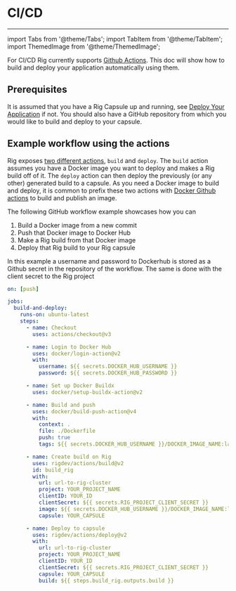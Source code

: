 # CI/CD

---

import Tabs from '@theme/Tabs';
import TabItem from '@theme/TabItem';
import ThemedImage from '@theme/ThemedImage';

For CI/CD Rig currently supports [Github Actions](https://github.com/features/actions). This doc will show how to build and deploy your application automatically using them.

## Prerequisites

It is assumed that you have a Rig Capsule up and running, see [Deploy Your Application](/capsules/create-deploy) if not. You should also have a GitHub repository from which you would like to build and deploy to your capsule.

## Example workflow using the actions

Rig exposes [two different actions](https://github.com/rigdev/actions), `build` and `deploy`. The `build` action assumes you have a Docker image you want to deploy and makes a Rig build off of it. The `deploy` action can then deploy the previously (or any other) generated build to a capsule.
As you need a Docker image to build and deploy, it is common to prefix these two actions with [Docker Github actions](https://docs.docker.com/build/ci/github-actions/) to build and publish an image.

The following GitHub workflow example showcases how you can

1. Build a Docker image from a new commit
2. Push that Docker image to Docker Hub
3. Make a Rig build from that Docker image
4. Deploy that Rig build to your Rig capsule

In this example a username and password to Dockerhub is stored as a Github secret in the repository of the workflow. The same is done with the client secret to the Rig project

```yaml
on: [push]

jobs:
  build-and-deploy:
    runs-on: ubuntu-latest
    steps:
      - name: Checkout
        uses: actions/checkout@v3

      - name: Login to Docker Hub
        uses: docker/login-action@v2
        with:
          username: ${{ secrets.DOCKER_HUB_USERNAME }}
          password: ${{ secrets.DOCKER_HUB_PASSWORD }}

      - name: Set up Docker Buildx
        uses: docker/setup-buildx-action@v2

      - name: Build and push
        uses: docker/build-push-action@v4
        with:
          context: .
          file: ./Dockerfile
          push: true
          tags: ${{ secrets.DOCKER_HUB_USERNAME }}/DOCKER_IMAGE_NAME:latest

      - name: Create build on Rig
        uses: rigdev/actions/build@v2
        id: build_rig
        with:
          url: url-to-rig-cluster
          project: YOUR_PROJECT_NAME
          clientID: YOUR_ID
          clientSecret: ${{ secrets.RIG_PROJECT_CLIENT_SECRET }}
          image: ${{ secrets.DOCKER_HUB_USERNAME }}/DOCKER_IMAGE_NAME:latest
          capsule: YOUR_CAPSULE

      - name: Deploy to capsule
        uses: rigdev/actions/deploy@v2
        with:
          url: url-to-rig-cluster
          project: YOUR_PROJECT_NAME
          clientID: YOUR_ID
          clientSecret: ${{ secrets.RIG_PROJECT_CLIENT_SECRET }}
          capsule: YOUR_CAPSULE
          build: ${{ steps.build_rig.outputs.build }}
```
